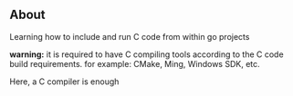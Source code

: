 ## About

Learning how to include and run C code from within go projects
  

**warning:** it is required to have C compiling tools according to the C code build requirements. for example: CMake, Ming, Windows SDK, etc.

Here, a C compiler is enough